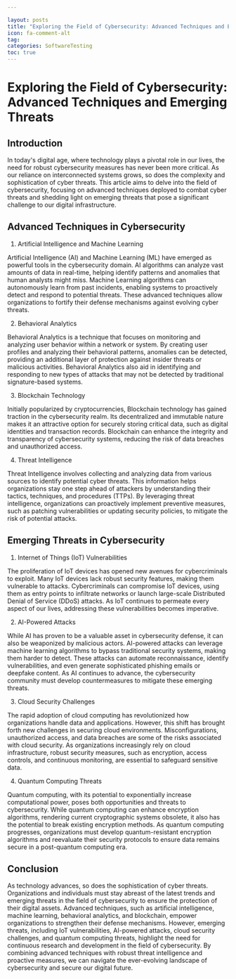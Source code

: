 ```yaml
---

layout: posts
title: "Exploring the Field of Cybersecurity: Advanced Techniques and Emerging Threats"
icon: fa-comment-alt
tag:      
categories: SoftwareTesting
toc: true
---
```




# Exploring the Field of Cybersecurity: Advanced Techniques and Emerging Threats

## Introduction

In today's digital age, where technology plays a pivotal role in our lives, the need for robust cybersecurity measures has never been more critical. As our reliance on interconnected systems grows, so does the complexity and sophistication of cyber threats. This article aims to delve into the field of cybersecurity, focusing on advanced techniques deployed to combat cyber threats and shedding light on emerging threats that pose a significant challenge to our digital infrastructure.

## Advanced Techniques in Cybersecurity

1. Artificial Intelligence and Machine Learning

Artificial Intelligence (AI) and Machine Learning (ML) have emerged as powerful tools in the cybersecurity domain. AI algorithms can analyze vast amounts of data in real-time, helping identify patterns and anomalies that human analysts might miss. Machine Learning algorithms can autonomously learn from past incidents, enabling systems to proactively detect and respond to potential threats. These advanced techniques allow organizations to fortify their defense mechanisms against evolving cyber threats.

2. Behavioral Analytics

Behavioral Analytics is a technique that focuses on monitoring and analyzing user behavior within a network or system. By creating user profiles and analyzing their behavioral patterns, anomalies can be detected, providing an additional layer of protection against insider threats or malicious activities. Behavioral Analytics also aid in identifying and responding to new types of attacks that may not be detected by traditional signature-based systems.

3. Blockchain Technology

Initially popularized by cryptocurrencies, Blockchain technology has gained traction in the cybersecurity realm. Its decentralized and immutable nature makes it an attractive option for securely storing critical data, such as digital identities and transaction records. Blockchain can enhance the integrity and transparency of cybersecurity systems, reducing the risk of data breaches and unauthorized access.

4. Threat Intelligence

Threat Intelligence involves collecting and analyzing data from various sources to identify potential cyber threats. This information helps organizations stay one step ahead of attackers by understanding their tactics, techniques, and procedures (TTPs). By leveraging threat intelligence, organizations can proactively implement preventive measures, such as patching vulnerabilities or updating security policies, to mitigate the risk of potential attacks.

## Emerging Threats in Cybersecurity

1. Internet of Things (IoT) Vulnerabilities

The proliferation of IoT devices has opened new avenues for cybercriminals to exploit. Many IoT devices lack robust security features, making them vulnerable to attacks. Cybercriminals can compromise IoT devices, using them as entry points to infiltrate networks or launch large-scale Distributed Denial of Service (DDoS) attacks. As IoT continues to permeate every aspect of our lives, addressing these vulnerabilities becomes imperative.

2. AI-Powered Attacks

While AI has proven to be a valuable asset in cybersecurity defense, it can also be weaponized by malicious actors. AI-powered attacks can leverage machine learning algorithms to bypass traditional security systems, making them harder to detect. These attacks can automate reconnaissance, identify vulnerabilities, and even generate sophisticated phishing emails or deepfake content. As AI continues to advance, the cybersecurity community must develop countermeasures to mitigate these emerging threats.

3. Cloud Security Challenges

The rapid adoption of cloud computing has revolutionized how organizations handle data and applications. However, this shift has brought forth new challenges in securing cloud environments. Misconfigurations, unauthorized access, and data breaches are some of the risks associated with cloud security. As organizations increasingly rely on cloud infrastructure, robust security measures, such as encryption, access controls, and continuous monitoring, are essential to safeguard sensitive data.

4. Quantum Computing Threats

Quantum computing, with its potential to exponentially increase computational power, poses both opportunities and threats to cybersecurity. While quantum computing can enhance encryption algorithms, rendering current cryptographic systems obsolete, it also has the potential to break existing encryption methods. As quantum computing progresses, organizations must develop quantum-resistant encryption algorithms and reevaluate their security protocols to ensure data remains secure in a post-quantum computing era.

## Conclusion

As technology advances, so does the sophistication of cyber threats. Organizations and individuals must stay abreast of the latest trends and emerging threats in the field of cybersecurity to ensure the protection of their digital assets. Advanced techniques, such as artificial intelligence, machine learning, behavioral analytics, and blockchain, empower organizations to strengthen their defense mechanisms. However, emerging threats, including IoT vulnerabilities, AI-powered attacks, cloud security challenges, and quantum computing threats, highlight the need for continuous research and development in the field of cybersecurity. By combining advanced techniques with robust threat intelligence and proactive measures, we can navigate the ever-evolving landscape of cybersecurity and secure our digital future.